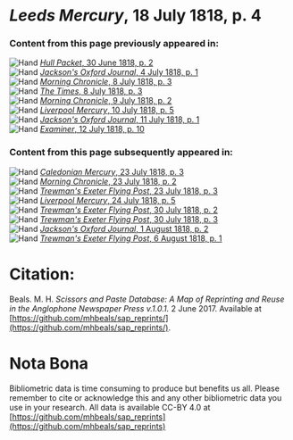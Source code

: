 # *Leeds Mercury*, 18 July 1818, p. 4  
  
### Content from this page previously appeared in:  
![Hand](http://scissorsandpaste.net/wp-content/uploads/2017/06/smallhandpointer.png) [*Hull Packet*, 30 June 1818, p. 2](https://mhbeals.github.io/sap_html/Hull-Packet/Hull-Packet-30-June-1818-p-2)  
![Hand](http://scissorsandpaste.net/wp-content/uploads/2017/06/smallhandpointer.png) [*Jackson's Oxford Journal*, 4 July 1818, p. 1](https://mhbeals.github.io/sap_html/Jackson's-Oxford-Journal/Jackson's-Oxford-Journal-4-July-1818-p-1)  
![Hand](http://scissorsandpaste.net/wp-content/uploads/2017/06/smallhandpointer.png) [*Morning Chronicle*, 8 July 1818, p. 3](https://mhbeals.github.io/sap_html/Morning-Chronicle/Morning-Chronicle-8-July-1818-p-3)  
![Hand](http://scissorsandpaste.net/wp-content/uploads/2017/06/smallhandpointer.png) [*The Times*, 8 July 1818, p. 3](https://mhbeals.github.io/sap_html/The-Times/The-Times-8-July-1818-p-3)  
![Hand](http://scissorsandpaste.net/wp-content/uploads/2017/06/smallhandpointer.png) [*Morning Chronicle*, 9 July 1818, p. 2](https://mhbeals.github.io/sap_html/Morning-Chronicle/Morning-Chronicle-9-July-1818-p-2)  
![Hand](http://scissorsandpaste.net/wp-content/uploads/2017/06/smallhandpointer.png) [*Liverpool Mercury*, 10 July 1818, p. 5](https://mhbeals.github.io/sap_html/Liverpool-Mercury/Liverpool-Mercury-10-July-1818-p-5)  
![Hand](http://scissorsandpaste.net/wp-content/uploads/2017/06/smallhandpointer.png) [*Jackson's Oxford Journal*, 11 July 1818, p. 1](https://mhbeals.github.io/sap_html/Jackson's-Oxford-Journal/Jackson's-Oxford-Journal-11-July-1818-p-1)  
![Hand](http://scissorsandpaste.net/wp-content/uploads/2017/06/smallhandpointer.png) [*Examiner*, 12 July 1818, p. 10](https://mhbeals.github.io/sap_html/Examiner/Examiner-12-July-1818-p-10)  
  
### Content from this page subsequently appeared in:  
![Hand](http://scissorsandpaste.net/wp-content/uploads/2017/06/smallhandpointer.png) [*Caledonian Mercury*, 23 July 1818, p. 3](https://mhbeals.github.io/sap_html/Caledonian-Mercury/Caledonian-Mercury-23-July-1818-p-3)  
![Hand](http://scissorsandpaste.net/wp-content/uploads/2017/06/smallhandpointer.png) [*Morning Chronicle*, 23 July 1818, p. 2](https://mhbeals.github.io/sap_html/Morning-Chronicle/Morning-Chronicle-23-July-1818-p-2)  
![Hand](http://scissorsandpaste.net/wp-content/uploads/2017/06/smallhandpointer.png) [*Trewman's Exeter Flying Post*, 23 July 1818, p. 3](https://mhbeals.github.io/sap_html/Trewman's-Exeter-Flying-Post/Trewman's-Exeter-Flying-Post-23-July-1818-p-3)  
![Hand](http://scissorsandpaste.net/wp-content/uploads/2017/06/smallhandpointer.png) [*Liverpool Mercury*, 24 July 1818, p. 5](https://mhbeals.github.io/sap_html/Liverpool-Mercury/Liverpool-Mercury-24-July-1818-p-5)  
![Hand](http://scissorsandpaste.net/wp-content/uploads/2017/06/smallhandpointer.png) [*Trewman's Exeter Flying Post*, 30 July 1818, p. 2](https://mhbeals.github.io/sap_html/Trewman's-Exeter-Flying-Post/Trewman's-Exeter-Flying-Post-30-July-1818-p-2)  
![Hand](http://scissorsandpaste.net/wp-content/uploads/2017/06/smallhandpointer.png) [*Trewman's Exeter Flying Post*, 30 July 1818, p. 3](https://mhbeals.github.io/sap_html/Trewman's-Exeter-Flying-Post/Trewman's-Exeter-Flying-Post-30-July-1818-p-3)  
![Hand](http://scissorsandpaste.net/wp-content/uploads/2017/06/smallhandpointer.png) [*Jackson's Oxford Journal*, 1 August 1818, p. 2](https://mhbeals.github.io/sap_html/Jackson's-Oxford-Journal/Jackson's-Oxford-Journal-1-August-1818-p-2)  
![Hand](http://scissorsandpaste.net/wp-content/uploads/2017/06/smallhandpointer.png) [*Trewman's Exeter Flying Post*, 6 August 1818, p. 1](https://mhbeals.github.io/sap_html/Trewman's-Exeter-Flying-Post/Trewman's-Exeter-Flying-Post-6-August-1818-p-1)  


# Citation: 

Beals. M. H. *Scissors and Paste Database: A Map of Reprinting and Reuse in the Anglophone Newspaper Press v.1.0.1.* 2 June 2017. Available at [https://github.com/mhbeals/sap_reprints/](https://github.com/mhbeals/sap_reprints/). 

# Nota Bona

Bibliometric data is time consuming to produce but benefits us all. Please remember to cite or acknowledge this and any other bibliometric data you use in your research. All data is available CC-BY 4.0 at [https://github.com/mhbeals/sap_reprints](https://github.com/mhbeals/sap_reprints)